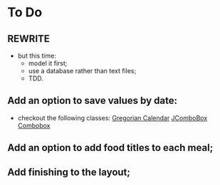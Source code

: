 To Do
=====

## REWRITE
- but this time:
  - model it first;
  - use a database rather than text files;
  - TDD.

## Add an option to save values by date:
- checkout the following classes:
  [Gregorian Calendar](https://docs.oracle.com/javase/7/docs/api/java/util/GregorianCalendar.html)
  [JComboBox](https://docs.oracle.com/javase/8/docs/api/javax/swing/JComboBox.html)
  [Combobox](https://docs.oracle.com/javase/tutorial/uiswing/components/combobox.html)

## Add an option to add food titles to each meal;

## Add finishing to the layout;
